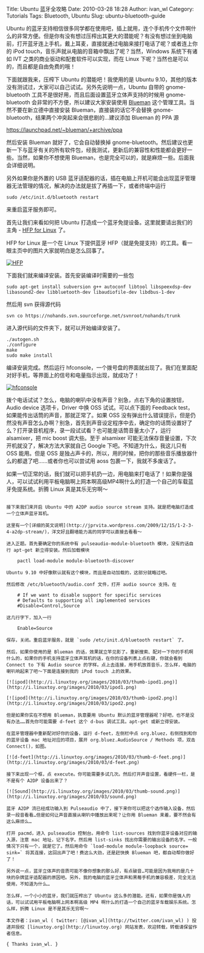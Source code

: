 Title: Ubuntu 蓝牙全攻略
Date: 2010-03-28 18:28
Author: ivan_wl
Category: Tutorials
Tags: Bluetooth, Ubuntu
Slug: ubuntu-bluetooth-guide

Ubuntu 的蓝牙支持相信很多同学都在使用吧，插上就用，连个手机传个文件啊什么的非常方便。但是你有没有想过压榨出其更大的潜能呢？有没有想过坐到电脑前，打开蓝牙连上手机，戴上耳麦，直接就通过电脑来接打电话了呢？或者连上你的 iPod touch，音乐声就从电脑的音箱中飘出了呢？当然，Windows 系统下有诸如 IVT 之类的商业驱动和配套软件可以实现，而在 Linux 下呢？当然也是可以的，而且都是自由免费的哦！

<!-- PELICAN_END_SUMMARY -->

下面就跟我来，压榨下 Ubuntu 的潜能吧！我使用的是 Ubuntu 9.10，其他的版本没有测试过，大家可以自己试试。另外先说明一点，Ubuntu 自带的 gnome-bluetooth 工具不是很好用，而且后面设置蓝牙立体声支持的时候用 gnome-bluetooth 会非常的不方便，所以建议大家安装使用 [Blueman](http://linuxtoy.org/archives/blueman.html) 这个管理工具。当然不要在新立德中直接安装 Blueman，直接装的话它不会替换 gnome-bluetooth，结果两个冲突起来会很悲剧的…建议添加 Blueman 的 PPA 源

<https://launchpad.net/~blueman/+archive/ppa>

然后安装 Blueman 就好了，它会自动替换掉 gnome-bluetooth。然后建议也更新一下与蓝牙有关的所有软件包，经我测试，更新后的兼容性和性能都会更好一些。当然，如果你不想使用 Blueman，也是完全可以的，就是麻烦一些。后面我会详细说明。

另外如果你是外置的 USB 蓝牙适配器的话，插在电脑上开机可能会出现蓝牙管理器无法管理的情况，解决的办法就是拔了再插一下，或者终端中运行

    sudo /etc/init.d/bluetooth restart

来重启蓝牙服务即可。

首先让我们来看如何把 Ubuntu 打造成一个蓝牙免提设备。这里就要请出我们的主角 - [HFP for Linux](http://nohands.sourceforge.net/) 了。

HFP for Linux 是一个在 Linux 下提供蓝牙 HFP（就是免提支持）的工具。看一眼主页中的图片大家就明白是怎么回事了。

[![HFP](http://i.linuxtoy.org/images/2010/03/thumb-hfconsole.png)](http://i.linuxtoy.org/images/2010/03/hfconsole.png)

下面我们就来编译安装。首先安装编译时需要的一些包

    sudo apt-get install subversion g++ autoconf libtool libspeexdsp-dev libasound2-dev libbluetooth-dev libaudiofile-dev libdbus-1-dev

然后用 svn 获得源代码

    svn co https://nohands.svn.sourceforge.net/svnroot/nohands/trunk

进入源代码的文件夹下，就可以开始编译安装了。

    ./autogen.sh  
    ./configure  
    make  
    sudo make install

编译安装完成。然后运行 hfconsole，一个拨号盘的界面就出现了。我们在里面配对好手机，等界面上的信号和电量指示出现，就成功了！

[![hfconsole](http://i.linuxtoy.org/images/2010/03/thumb-sendpix0.jpg)](http://i.linuxtoy.org/images/2010/03/sendpix0.jpg)

拨个电话试试？怎么，电脑的喇叭中没有声音？别急，点右下角的设置按钮，Audio device 选项卡，Driver 中换 OSS 试试。可以点下面的 Feedback test，如果能传出话筒的声音，那就正常了。如果 OSS 没有弹出什么错误提示，但是仍然没有声音怎么办啊？别急，首先到声音设定程序中去，确定你的话筒设置好了么？打开录音机程序，录一段试试看？也可能是话筒音量太小了，运行 alsamixer，把 mic boost 调大些。至于 alsamixer 可能无法保存音量设置，下次开机就没了，解决方法大家就自己 Google 下吧。不知道为什么，我这儿只有 OSS 能用。但是 OSS 是独占声卡的，所以，用的时候，把你的那些音乐播放器什么的都退了吧……或者你也可以尝试用 aoss 包裹一下，我就不多废话了。

如果一切正常的话，我们就可以把手机扔一边，用电脑来打电话了！如果你是强人，可以试试利用平板电脑啊上网本啊高级MP4啊什么的打造一个自己的车载蓝牙免提系统。折腾 Linux 真是其乐无穷啊～

~~~~~~~~~~~~~分割线~~~~~~~~~~~~~

接下来我们来开启 Ubuntu 中的 A2DP audio source stream 支持。就是把电脑打造成一个立体声蓝牙耳机。

这里有一个[详细的英文说明](http://jprvita.wordpress.com/2009/12/15/1-2-3-4-a2dp-stream/)，洋文好且翻墙能力高的同学可以直接去看看～

进入正题。首先要确定你的系统中有 pulseaudio-module-bluetooth 模块，没有的话自行 apt-get 新立得安装。然后加载模块

    pactl load-module module-bluetooth-discover

Ubuntu 9.10 中好像默认就有这个模块，而且是自动加载的，这部分就略过吧。

然后修改 /etc/bluetooth/audio.conf 文件，打开 audio source 支持。在

    # If we want to disable support for specific services  
    # Defaults to supporting all implemented services  
    #Disable=Control,Source

这几行字下，加入一行

    Enable=Source

保存，关闭。重启蓝牙服务，就是 `sudo /etc/init.d/bluetooth restart` 了。

然后，如果你使用的是 Blueman 的话，效果就立竿见影了。重新搜索、配对一下你的手机啊什么的，如果你的手机支持蓝牙立体声耳机的话，在你的设备列表上点右键，你就会看到 Connect to 下有 Audio source 的字样。点上去连接，用手机放首音乐，怎么样，电脑的喇叭响起来了吧～下面是连接到我的 iPod touch 上的效果。

[![ipod](http://i.linuxtoy.org/images/2010/03/thumb-ipod1.png)](http://i.linuxtoy.org/images/2010/03/ipod1.png)

[![ipod](http://i.linuxtoy.org/images/2010/03/thumb-ipod2.png)](http://i.linuxtoy.org/images/2010/03/ipod2.png)

但是如果你实在不想用 Blueman，执意要用 Ubuntu 默认的蓝牙管理器呢？好吧，也不是没有办法……首先你可能需要 d-feet 这个 d-bus 调试工具。apt-get 或新立得安装。

在蓝牙管理器中重新配对好你的设备，运行 d-feet，左侧栏中点 org.bluez，右侧找到和你的蓝牙设备 mac 地址对应的项目，展开 org.bluez.AudioSource / Methods 项，双击 Connect()，如图。

[![d-feet](http://i.linuxtoy.org/images/2010/03/thumb-d-feet.png)](http://i.linuxtoy.org/images/2010/03/d-feet.png)

接下来出现一个框，点 execute。你可能需要多试几次。然后打开声音设置，看硬件一栏，是不是有个 A2DP 设备出来了？

[![Sound](http://i.linuxtoy.org/images/2010/03/thumb-sound.png)](http://i.linuxtoy.org/images/2010/03/sound.png)

蓝牙 A2DP 流已经成功输入到 Pulseaudio 中了，接下来你可以把这个选作输入设备，然后录一段音看看…但是如何让声音直接从喇叭中播放出来呢？让你用 Blueman 来着，要不然会有这么麻烦么…

打开 pacmd，进入 pulseaudio 控制台。用命令 list-sources 找到你蓝牙设备对应的输入源，注意 mac 地址，记下名字。然后用 list-sinks 找出你需要的输出设备的名字。一般情况下只有一个，就是它了。然后用命令 `load-module module-loopback source= sink=` 将其连接，这回出声了吧！费这么大劲，还是赶快换 Blueman 吧，都自动帮你做好了！

另外说一点，蓝牙立体声的音质可能不像你想象的那么好，有点破音…可能是因为我用的是几十块的杂牌蓝牙适配器的原因吧。另外，我的电脑的蓝牙立体声和黑莓手机的兼容极差，完全无法使用，不知道为什么…

怎么样，一个小小的蓝牙，我们就压榨出了 Ubuntu 这么多的潜能。还有，如果你是强人的话，可以试试用平板电脑啊上网本啊高级 MP4 啊什么的打造一个自己的蓝牙车载娱乐系统。怎么样，折腾 Linux 是不是其乐无穷啊～

本文作者：ivan_wl ( twitter: [@ivan_wl](http://twitter.com/ivan_wl) ) 投递并授权 [linuxtoy.org](http://linuxtoy.org) 网站发表，欢迎转载，转载请保留作者信息。

{ Thanks ivan_wl. }
